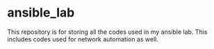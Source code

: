 # ansible_lab
This repository is for storing all the codes used in my ansible lab. This includes codes used for network automation as well.
